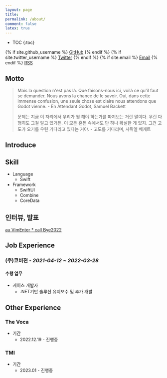 ```yaml
---
layout: page
title:
permalink: /about/
comment: false
latex: true
---
```

* TOC
{:toc}

<div class="contact">
{% if site.github_username %}
        <a href="https://github.com/{{ site.github_username }}">GitHub</a>
{% endif %}
{% if site.twitter_username %}
        <a href="https://twitter.com/{{ site.twitter_username }}">Twitter</a>
{% endif %}
{% if site.email %}
        <a href="mailto:{{ site.email }}">Email</a>
{% endif %}
        <a href="{{ "/feed.xml" | prepend: site.baseurl }}">RSS</a>
</div>

## Motto

> Mais la question n'est pas là. Que faisons-nous ici, voilà ce qu'il faut se demander. Nous avons la chance de le savoir. Oui, dans cette immense confusion, une seule chose est claire nous attendons que Godot vienne. - En Attendant Godot, Samuel Backett
>
> 문제는 지금 이 자리에서 우리가 뭘 해야 하는가를 따져보는 거란 말이다. 우린 다행히도 그걸 알고 있거든. 이 모든 혼돈 속에서도 단 하나 확실한 게 있지. 그건 고도가 오기를 우린 기다리고 있다는 거야. - 고도를 기다리며, 사뮈엘 베케트 


## Introduce

## Skill 

* Language
	- Swift
* Framework
	- SwiftUI
	- Combine
	- CoreData

## 인터뷰, 발표
[au VimEnter * call Bye2022](https://event-us.kr/vim/event/51490)

## Job Experience

### (주)코비젼 - _2021-04-12 ~ 2022-03-28_

#### 수행 업무 

- 케이스 개발자
 	- .NET기반 솔루션 유지보수 및 추가 개발

## Other Experience

### The Voca
- 기간
	- 2022.12.19 - 진행중 

### TMI
- 기간
	- 2023.01 - 진행중 

